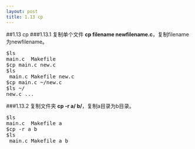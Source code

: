 ```yaml
---
layout: post
title: 1.13 cp
---
```

##1.13 cp
###1.13.1 复制单个文件
**cp filename newfilename.c**，复制filename为newfilename。
<pre class='terminal bootcamp'>
<span class='codeline'>$ls</span>
<span class='bash-output'>main.c  Makefile</span>
<span class='codeline'>$cp main.c new.c</span>
<span class='codeline'>$ls</span>
<span class='bash-output'> main.c Makefile new.c</span>
<span class='codeline'>$cp main.c ~/new.c</span>
<span class='codeline'>$ls ~/</span>
<span class='bash-output'>new.c ...</span>
</pre>
###1.13.2 复制文件夹
**cp -r a/ b/**，复制a目录为b目录。
<pre class='terminal bootcamp'>
<span class='codeline'>$ls</span>
<span class='bash-output'>main.c  Makefile a</span>
<span class='codeline'>$cp -r a b</span>
<span class='codeline'>$ls</span>
<span class='bash-output'> main.c Makefile a b</span>
</pre>
